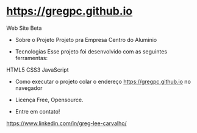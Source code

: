 # https://gregpc.github.io

Web Site Beta

- Sobre o Projeto
Projeto pra Empresa Centro do Aluminio


- Tecnologias
Esse projeto foi desenvolvido com as seguintes ferramentas:

HTML5
CSS3
JavaScript

- Como executar o projeto
colar o endereço https://gregpc.github.io no navegador



- Licença
Free, Opensource.


- Entre em contato!


https://www.linkedin.com/in/greg-lee-carvalho/

